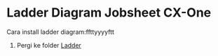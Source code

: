 # Ladder Diagram Jobsheet CX-One

Cara install ladder diagram:ffttyyyyftt

1. Pergi ke folder [Ladder]()
